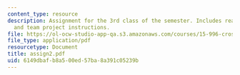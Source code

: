 ```yaml
---
content_type: resource
description: Assignment for the 3rd class of the semester. Includes reading assignment
  and team project instructions.
file: https://ol-ocw-studio-app-qa.s3.amazonaws.com/courses/15-996-cross-cultural-leadership-fall-2004/6149dbafb8a500ed57ba8a391c05239b_assign2.pdf
file_type: application/pdf
resourcetype: Document
title: assign2.pdf
uid: 6149dbaf-b8a5-00ed-57ba-8a391c05239b
---
```

